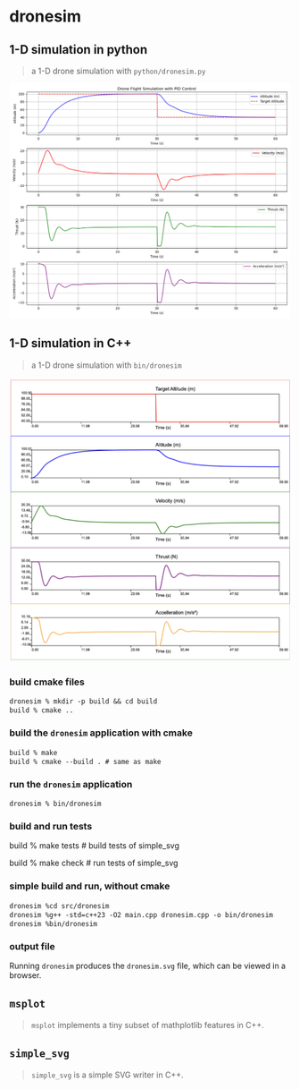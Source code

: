 # dronesim

## 1-D simulation in python

> a 1-D drone simulation with `python/dronesim.py`

![Simulation Image](img/dronesim-02.png)

## 1-D simulation in C++

> a 1-D drone simulation with `bin/dronesim`

![Simulation Image](img/dronesim-03.png)

### build cmake files

```
dronesim % mkdir -p build && cd build
build % cmake ..
```

### build the `dronesim` application with cmake

```
build % make
build % cmake --build . # same as make
```

### run the `dronesim` application

```
dronesim % bin/dronesim
```

### build and run tests

build % make tests # build tests of simple_svg

build % make check # run tests of simple_svg

### simple build and run, without cmake

```
dronesim %cd src/dronesim
dronesim %g++ -std=c++23 -O2 main.cpp dronesim.cpp -o bin/dronesim
dronesim %bin/dronesim
```

### output file

Running `dronesim` produces the `dronesim.svg` file, which can be viewed in a browser.

## `msplot`

> `msplot` implements a tiny subset of mathplotlib features in C++.

## `simple_svg`

> `simple_svg` is a simple SVG writer in C++.
